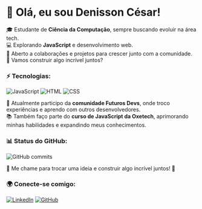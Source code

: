 # 👋 Olá, eu sou Denisson César!

🎓 Estudante de **Ciência da Computação**, sempre buscando evoluir na área tech.  
💻 Explorando **JavaScript** e desenvolvimento web.  
🤝 Aberto a colaborações e projetos para crescer junto com a comunidade.  
🚀 Vamos construir algo incrível juntos?  

### ⚡ Tecnologias:
![JavaScript](https://img.shields.io/badge/JavaScript-F7DF1E?style=for-the-badge&logo=javascript&logoColor=black)
![HTML](https://img.shields.io/badge/HTML5-E34F26?style=for-the-badge&logo=html5&logoColor=white)
![CSS](https://img.shields.io/badge/CSS3-1572B6?style=for-the-badge&logo=css3&logoColor=white)

🚀 Atualmente participo da **comunidade Futuros Devs**, onde troco experiências e aprendo com outros desenvolvedores.  
📚 Também faço parte do **curso de JavaScript da Oxetech**, aprimorando minhas habilidades e expandindo meus conhecimentos.  

### 📊 Status do GitHub:
![GitHub commits](https://img.shields.io/github/commit-activity/m/DenissonCesar/seu-repositorio?style=for-the-badge&label=Commits)

💬 Me chame para trocar uma ideia e construir algo incrível juntos! 🚀

### 🌍 Conecte-se comigo:
[![LinkedIn](https://img.shields.io/badge/LinkedIn-0077B5?style=for-the-badge&logo=linkedin&logoColor=white)](https://www.linkedin.com/in/denissoncesar/)
[![GitHub](https://img.shields.io/badge/GitHub-181717?style=for-the-badge&logo=github&logoColor=white)](https://github.com/DenissonCesar)



